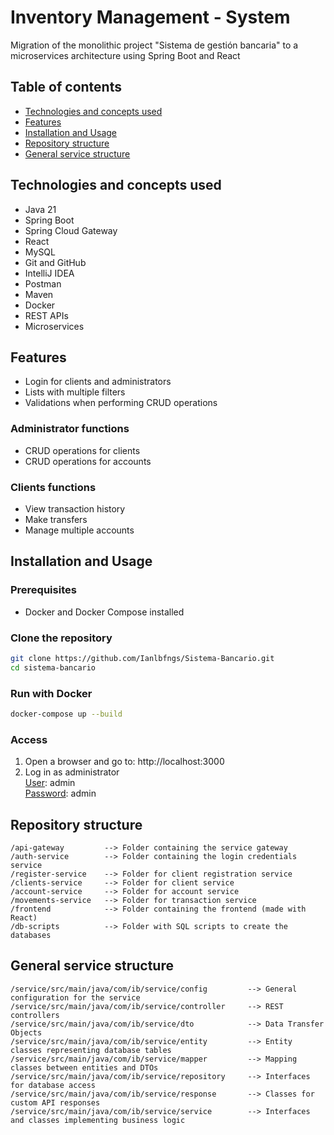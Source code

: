 # Inventory Management - System

Migration of the monolithic project "Sistema de gestión bancaria" to a microservices architecture using Spring Boot and React

## Table of contents
- [Technologies and concepts used](#Technologies-and-concepts-used)
- [Features](#Features)
- [Installation and Usage](#Installation-and-Usage)
- [Repository structure](#Repository-structure)
- [General service structure](#General-service-structure)


## Technologies and concepts used
- Java 21
- Spring Boot
- Spring Cloud Gateway
- React
- MySQL
- Git and GitHub
- IntelliJ IDEA
- Postman
- Maven
- Docker
- REST APIs
- Microservices

## Features
- Login for clients and administrators
- Lists with multiple filters
- Validations when performing CRUD operations
### Administrator functions
- CRUD operations for clients
- CRUD operations for accounts
### Clients functions
- View transaction history
- Make transfers
- Manage multiple accounts

## Installation and Usage
### Prerequisites
- Docker and Docker Compose installed
### Clone the repository
```bash
git clone https://github.com/Ianlbfngs/Sistema-Bancario.git
cd sistema-bancario
```
### Run with Docker
```bash
docker-compose up --build
```
### Access
1. Open a browser and go to: http://localhost:3000
2. Log in as administrator <br>
    <u>User</u>: admin <br>
    <u>Password</u>: admin

## Repository structure
```
/api-gateway         --> Folder containing the service gateway  
/auth-service        --> Folder containing the login credentials service  
/register-service    --> Folder for client registration service  
/clients-service     --> Folder for client service  
/account-service     --> Folder for account service  
/movements-service   --> Folder for transaction service  
/frontend            --> Folder containing the frontend (made with React)  
/db-scripts          --> Folder with SQL scripts to create the databases   
```
## General service structure
```
/service/src/main/java/com/ib/service/config         --> General configuration for the service  
/service/src/main/java/com/ib/service/controller     --> REST controllers  
/service/src/main/java/com/ib/service/dto            --> Data Transfer Objects  
/service/src/main/java/com/ib/service/entity         --> Entity classes representing database tables  
/service/src/main/java/com/ib/service/mapper         --> Mapping classes between entities and DTOs  
/service/src/main/java/com/ib/service/repository     --> Interfaces for database access  
/service/src/main/java/com/ib/service/response       --> Classes for custom API responses  
/service/src/main/java/com/ib/service/service        --> Interfaces and classes implementing business logic  
```

 